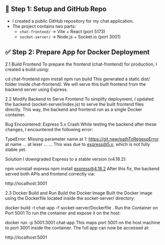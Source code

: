 ## 📁 Step 1: Setup and GitHub Repo

- I created a public GitHub repository for my chat application.
- The project contains two parts:
  - `chat-frontend/` → Vite + React (port 5173)
  - `socket-server/` → Node.js + Socket.io (port 3001)


## ✅ Step 2: Prepare App for Docker Deployment
2.1 Build Frontend
To prepare the frontend (chat-frontend) for production, I created a build using:

cd chat-frontend
npm install
npm run build
This generated a static dist/ folder inside chat-frontend/.
We will serve this built frontend from the backend server using Express.

 2.2 Modify Backend to Serve Frontend
To simplify deployment, I updated the backend (socket-server/index.js) to serve the built frontend files directly. This way, the backend and frontend run as a single Docker container.


Bug Encountered: Express 5.x Crash
While testing the backend after these changes, I encountered the following error:

TypeError: Missing parameter name at 1: https://git.new/pathToRegexpError
    at name ...
    at lexer ...
    ...
This was due to express@5.x, which is not fully stable yet.

Solution
I downgraded Express to a stable version (v4.18.2):

npm uninstall express
npm install express@4.18.2
After this fix, the backend served both APIs and frontend correctly via:

http://localhost:3001

2.3 Docker Build and Run
Build the Docker Image
Built the Docker image using the Dockerfile located inside the socket-server/ directory:


docker build -t chat-app -f socket-server/Dockerfile .
Run the Container on Port 5001
To run the container and expose it on the host:


docker run -p 5001:3001 chat-app
This maps port 5001 on the host machine to port 3001 inside the container.
The full app can now be accessed at:

http://localhost:5001